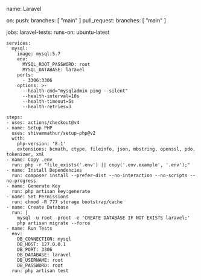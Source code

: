 name: Laravel

on:
  push:
    branches: [ "main" ]
  pull_request:
    branches: [ "main" ]

jobs:
  laravel-tests:
    runs-on: ubuntu-latest

    services:
      mysql:
        image: mysql:5.7
        env:
          MYSQL_ROOT_PASSWORD: root
          MYSQL_DATABASE: laravel
        ports:
          - 3306:3306
        options: >-
          --health-cmd="mysqladmin ping --silent"
          --health-interval=10s
          --health-timeout=5s
          --health-retries=3

    steps:
    - uses: actions/checkout@v4
    - name: Setup PHP
      uses: shivammathur/setup-php@v2
      with:
        php-version: '8.1'
        extensions: bcmath, ctype, fileinfo, json, mbstring, openssl, pdo, tokenizer, xml
    - name: Copy .env
      run: php -r "file_exists('.env') || copy('.env.example', '.env');"
    - name: Install Dependencies
      run: composer install --prefer-dist --no-interaction --no-scripts --no-progress
    - name: Generate Key
      run: php artisan key:generate
    - name: Set Permissions
      run: chmod -R 777 storage bootstrap/cache
    - name: Create Database
      run: |
        mysql -u root -proot -e 'CREATE DATABASE IF NOT EXISTS laravel;'
        php artisan migrate --force
    - name: Run Tests
      env:
        DB_CONNECTION: mysql
        DB_HOST: 127.0.0.1
        DB_PORT: 3306
        DB_DATABASE: laravel
        DB_USERNAME: root
        DB_PASSWORD: root
      run: php artisan test
